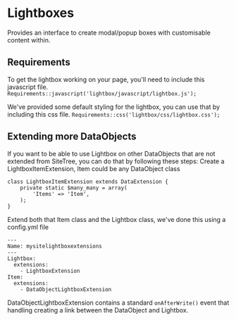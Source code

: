 # Lightboxes

Provides an interface to create modal/popup boxes with customisable content within.

## Requirements

To get the lightbox working on your page, you'll need to include this javascript file.
```Requirements::javascript('lightbox/javascript/lightbox.js');```

We've provided some default styling for the lightbox, you can use that by including this css file.
```Requirements::css('lightbox/css/lightbox.css');```

## Extending more DataObjects
If you want to be able to use Lightbox on other DataObjects that are not extended from SiteTree, you can do that by following these steps:
Create a LightboxItemExtension, Item could be any DataObject class
```
class LightboxItemExtension extends DataExtension {
	private static $many_many = array(
		'Items' => 'Item',
	);
}
```

Extend both that Item class and the Lightbox class, we've done this using a config.yml file
```
---
Name: mysitelightboxextensions
---
Lightbox:
  extensions:
    - LightboxExtension
Item:
  extensions:
    - DataObjectLightboxExtension
```

DataObjectLightboxExtension contains a standard `onAfterWrite()` event that handling creating a link between the DataObject and Lightbox.